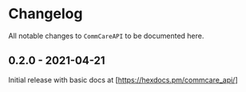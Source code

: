 # Changelog

All notable changes to `CommCareAPI` to be documented here.

## 0.2.0 - 2021-04-21

Initial release with basic docs at [https://hexdocs.pm/commcare_api/]
